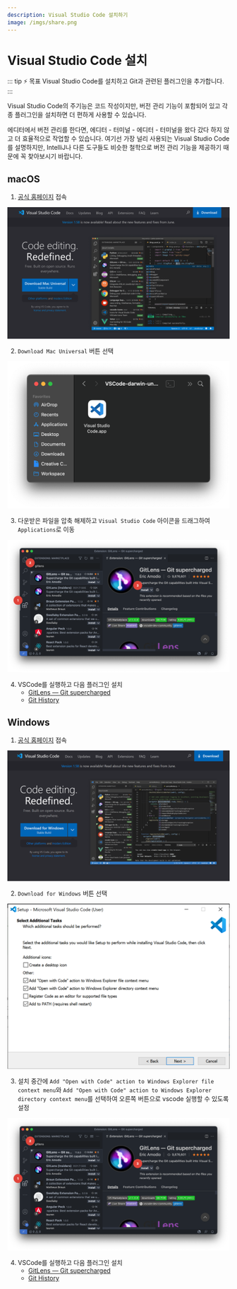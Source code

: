 ```yaml
---
description: Visual Studio Code 설치하기
image: /imgs/share.png
---
```


# Visual Studio Code 설치

::: tip ⚡️ 목표
Visual Studio Code를 설치하고 Git과 관련된 플러그인을 추가합니다.
:::

Visual Studio Code의 주기능은 코드 작성이지만, 버전 관리 기능이 포함되어 있고 각종 플러그인을 설치하면 더 편하게 사용할 수 있습니다.

에디터에서 버전 관리를 한다면, 에디터 - 터미널 - 에디터 - 터미널을 왔다 갔다 하지 않고 더 효율적으로 작업할 수 있습니다. 여기선 가장 널리 사용되는 Visual Studio Code를 설명하지만, IntelliJ나 다른 도구들도 비슷한 철학으로 버전 관리 기능을 제공하기 때문에 꼭 찾아보시기 바랍니다.

## macOS

1. [공식 홈페이지](https://code.visualstudio.com/) 접속

![vscode homepage](./imgs/vscode-setup/vscode-osx.png)

2. `Download Mac Universal` 버튼 선택

<div class="image-450">

![zsh 압축풀기](./imgs/vscode-setup/vscode-osx-2.png)

</div>

3. 다운받은 파일을 압축 해제하고 `Visual Studio Code` 아이콘을 드래그하여 `Applications`로 이동

![vscode extensions](./imgs/vscode-setup/vscode-extensions.png)

4. VSCode를 실행하고 다음 플러그인 설치
   - [GitLens — Git supercharged](https://marketplace.visualstudio.com/items?itemName=eamodio.gitlens)
   - [Git History](https://marketplace.visualstudio.com/items?itemName=donjayamanne.githistory)

## Windows

1. [공식 홈페이지](https://code.visualstudio.com/) 접속

![vscode homepage](./imgs/vscode-setup/vscode-windows.png)

2. `Download for Windows` 버튼 선택

<div class="image-450 no-radius">

![zsh 압축풀기](./imgs/vscode-setup/vscode-install.png)

</div>

3. 설치 중간에 `Add "Open with Code" action to Windows Explorer file context menu`와 `Add "Open with Code" action to Windows Explorer directory context menu`를 선택하여 오른쪽 버튼으로 vscode 실행할 수 있도록 설정

![vscode extensions](./imgs/vscode-setup/vscode-extensions.png)

4. VSCode를 실행하고 다음 플러그인 설치
   - [GitLens — Git supercharged](https://marketplace.visualstudio.com/items?itemName=eamodio.gitlens)
   - [Git History](https://marketplace.visualstudio.com/items?itemName=donjayamanne.githistory)
